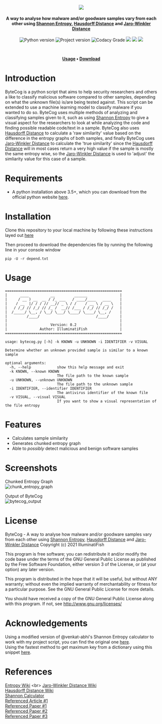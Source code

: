 <p align="center">
  <img src="https://i.ibb.co/D7bnCRR/cooltext379795493812892.png">
</p>
	
<p align="center">
  <h4 align="center">A way to analyse how malware and/or goodware samples vary from each other using <a href="https://en.wikipedia.org/wiki/Entropy_(information_theory)">Shannon Entropy</a>, <a href="https://en.wikipedia.org/wiki/Hausdorff_distance">Hausdorff Distance</a> and <a href="https://en.wikipedia.org/wiki/Jaro%E2%80%93Winkler_distance">Jaro-Winkler Distance</a></h4>
</p>  

<p align="center">
  <img alt="Python version" src="https://img.shields.io/badge/Python-v3.5+-yellow">  <img alt="Project version" src="https://img.shields.io/badge/Current%20Version-v0.2-yellow">
    <img alt="Codacy Grade" src="https://app.codacy.com/project/badge/Grade/06c8bdaa68414b7b84c096dbd47c0944">  <img src="https://img.shields.io/github/languages/code-size/IlluminatiFish/ByteCog">  <img src="https://img.shields.io/github/license/IlluminatiFish/ByteCog">  <img src="https://img.shields.io/github/last-commit/IlluminatiFish/ByteCog">
</p>
<br>
<p align="center">
  <strong>
	<a href="https://github.com/IlluminatiFish/ByteCog/blob/main/README.md#usage">Usage</a>
		•
	<a href="https://github.com/IlluminatiFish/ByteCog/blob/main/README.md#installation">Download</a>
  </strong>
  
</p>

# Introduction

ByteCog is a python script that aims to help security researchers and others a like to classify malicious software compared to other samples, depending on what the unknown file(s) is/are being tested against. This script can be extended to use a machine learning model to classify malware if you wanted to do so. ByteCog uses multiple methods of analyzing and classifying samples given to it, such as using <a href="https://en.wikipedia.org/wiki/Entropy_(information_theory)">Shannon Entropy</a> to give a visual aspect for the researchers to look at while analyzing the code and finding possible readable code/text in a sample. ByteCog also uses <a href="https://en.wikipedia.org/wiki/Hausdorff_distance">Hausdorff Distance</a> to calculate a 'raw similarity' value based on the difference in the entropy graphs of both samples, and finally ByteCog uses <a href="https://en.wikipedia.org/wiki/Jaro%E2%80%93Winkler_distance">Jaro-Winkler Distance</a> to calculate the 'true similarity' since the <a href="https://en.wikipedia.org/wiki/Hausdorff_distance">Hausdorff Distance</a> will in most cases return a very high value if the sample is mostly the same entropy wise, so the <a href="https://en.wikipedia.org/wiki/Jaro%E2%80%93Winkler_distance">Jaro-Winkler Distance</a> is used to 'adjust' the simliarity value for this case of a sample.

# Requirements

- A python installation above 3.5+, which you can download from the official python website <a href="http://www.python.org/download/">here</a>.

# Installation 
Clone this repository to your local machine by following these instructions layed out <a href="https://docs.github.com/en/github/creating-cloning-and-archiving-repositories/cloning-a-repository">here</a>

Then proceed to download the dependencies file by running the following line in your console window
```
pip -U -r depend.txt
```

# Usage
```
======================================================
|      ____          __         ______               |
|     / __ ) __  __ / /_ ___   / ____/____   ____    |
|    / __  |/ / / // __// _ \ / /    / __ \ / __ \   |
|   / /_/ // /_/ // /_ /  __// /___ / /_/ // /_/ /   |
|  /_____/ \__, / \__/ \___/ \____/ \____/ \__, /    |
|         /____/                          /____/     |
|                                                    |
|                    Version: 0.2                    |
|               Author: IlluminatiFish               |
======================================================

usage: bytecog.py [-h] -k KNOWN -u UNKNOWN -i IDENTIFIER -v VISUAL

Determine whether an unknown provided sample is similar to a known sample

optional arguments:
  -h, --help            show this help message and exit
  -k KNOWN, --known KNOWN
                        The file path to the known sample
  -u UNKNOWN, --unknown UNKNOWN
                        The file path to the unknown sample
  -i IDENTIFIER, --identifier IDENTIFIER
                        The antivirus identifier of the known file
  -v VISUAL, --visual VISUAL
                        If you want to show a visual representation of the file entropy
 ```

# Features

- Calculates sample similarity
- Generates chunked entropy graph
- Able to *possibly* detect malicious and benign software samples

# Screenshots

Chunked Entropy Graph
<br>
![chunk_entropy_graph](https://user-images.githubusercontent.com/45714340/112214987-bdb7ae00-8c17-11eb-98c0-bebcda6fc1ba.png)

Output of ByteCog
<br>
![bytecog_output](https://user-images.githubusercontent.com/45714340/112215120-e475e480-8c17-11eb-908d-a2e4c205521c.png)

# License
ByteCog - A way to analyse how malware and/or goodware samples vary from each other using <a href="https://en.wikipedia.org/wiki/Entropy_(information_theory)">Shannon Entropy</a>, <a href="https://en.wikipedia.org/wiki/Hausdorff_distance">Hausdorff Distance</a> and <a href="https://en.wikipedia.org/wiki/Jaro%E2%80%93Winkler_distance">Jaro-Winkler Distance</a> Copyright (c) 2021 IlluminatiFish

This program is free software; you can redistribute it and/or modify the code base under the terms of the GNU General Public License as published by the Free Software Foundation, either version 3 of the License, or (at your option) any later version.

This program is distributed in the hope that it will be useful, but without ANY warranty; without even the implied warranty of merchantability or fitness for a particular purpose. See the GNU General Public License for more details.

You should have received a copy of the GNU General Public License along with this program. If not, see http://www.gnu.org/licenses/

# Acknowledgements 
Using a modified version of @venkat-abhi's Shannon Entropy calculator to work with my project script, you can find the original one <a href="https://github.com/venkat-abhi/Entropy-Calculator/blob/master/shanon-calc.py">here</a>.
<br>
Using the fastest method to get maximum key from a dictionary using this snippet <a href="https://stackoverflow.com/questions/268272/getting-key-with-maximum-value-in-dictionary">here</a>.


# References
[Entropy Wiki](https://en.wikipedia.org/wiki/Entropy_(information_theory))
<br>
[Jaro-Winkler Distance Wiki](https://en.wikipedia.org/wiki/Jaro%E2%80%93Winkler_distance)
<br>
[Hausdorff Distance Wiki](https://en.wikipedia.org/wiki/Hausdorff_distance)
<br>
[Shannon Calculator](https://github.com/venkat-abhi/Entropy-Calculator/blob/master/shanon-calc.py)
<br>
[Referenced Article #1](https://www.talentcookie.com/2016/02/05/file-entropy-in-malware-analysis/)
<br>
[Referenced Paper #1](https://arxiv.org/ftp/arxiv/papers/1903/1903.10208.pdf)
<br>
[Referenced Paper #2](https://www.researchgate.net/publication/3437909_Using_Entropy_Analysis_to_Find_Encrypted_and_Packed_Malware)
<br>
[Referenced Paper #3](https://www.researchgate.net/publication/334686946_Machine_Learning_Based_File_Entropy_Analysis_for_Ransomware_Detection_in_Backup_Systems)

